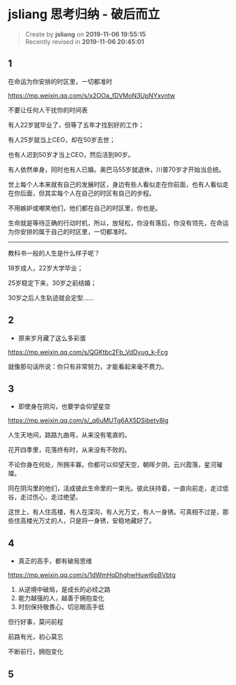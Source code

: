 jsliang 思考归纳 - 破后而立
===

> Create by **jsliang** on **2019-11-06 19:55:15**  
> Recently revised in **2019-11-06 20:45:01**

## 1

在命运为你安排的时区里，一切都准时

https://mp.weixin.qq.com/s/x2OOa_fDVMoN3UpNYxvntw

不要让任何人干扰你的时间表

有人22岁就毕业了，但等了五年才找到好的工作；

有人25岁就当上CEO，却在50岁去世；

也有人迟到50岁才当上CEO，然后活到90岁。

有人依然单身，同时也有人已婚。奥巴马55岁就退休，川普70岁才开始当总统。

世上每个人本来就有自己的发展时区，身边有些人看似走在你前面，也有人看似走在你后面，但其实每个人在自己的时区有自己的步程。

不用嫉妒或嘲笑他们，他们都在自己的时区里，你也是。

生命就是等待正确的行动时机，所以，放轻松，你没有落后，你没有领先，在命运为你安排的属于自己的时区里，一切都准时。

---

教科书一般的人生是什么样子呢？

18岁成人，22岁大学毕业；

25岁稳定下来，30岁之前结婚；

30岁之后人生轨迹就会定型……

## 2

* 原来岁月藏了这么多彩蛋

https://mp.weixin.qq.com/s/QGKtbc2Fb_VdDvug_k-Fcg

就像那句话所说：你只有非常努力，才能看起来毫不费力。

## 3

* 即使身在阴沟，也要学会仰望星空

https://mp.weixin.qq.com/s/_q6uMUTg6AX5DSibetv8Ig

人生天地间，路路九曲弯，从来没有笔直的。

花开四季里，花落终有时，从来没有不败的。

不论你身在何处，所拥丰寡。你都可以仰望天空，朝晖夕阴，云兴霞落，星河璀璨。

同在阴沟里的他们，活成彼此生命里的一束光。彼此扶持着，一直向前走，走过低谷，走过伤心，走过绝望。

这世上，有人住高楼，有人在深沟，有人光万丈，有人一身锈。可真相不过是，那些住高楼光万丈的人，只是将一身锈，安稳地藏好了。

## 4

* 真正的高手，都有破局思维

https://mp.weixin.qq.com/s/1dWmHqDhghwHuwj6pBVbtg

1. 从逆境中破局，是成长的必经之路
2. 能力越强的人，越善于拥抱变化
3. 时刻保持敬畏心，切忌眼高手低

但行好事，莫问前程

前路有光，初心莫忘

不断前行，拥抱变化

## 5
